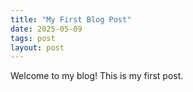```yaml
---
title: "My First Blog Post"
date: 2025-05-09
tags: post
layout: post
---
```


Welcome to my blog! This is my first post.
